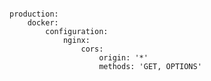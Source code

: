 <!-- usedin: [ _includes/_inlines/Deployment/common/getting-started-with-manifest-files] - layout:code post: getting-started-with-manifest-files_what-is-cors? -->

```

production:
    docker:
        configuration:
            nginx:
                cors:
                    origin: '*'
                    methods: 'GET, OPTIONS'

```
